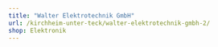 ```yaml
---
title: "Walter Elektrotechnik GmbH"
url: /kirchheim-unter-teck/walter-elektrotechnik-gmbh-2/
shop: Elektronik
---
```

